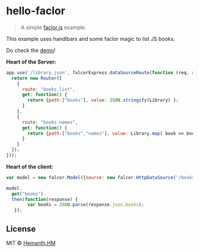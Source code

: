 # hello-faclor
> A simple [faclor.js](https://netflix.github.io/falcor/) example.

This example uses handlbars and some faclor magic to list JS books.

Do check the [demo](http://hello-falcor.herokuapp.com/)!

__Heart of the Server:__

```js
app.use('/library.json', falcorExpress.dataSourceRoute(function (req, res) {
  return new Router([
    {
      route: "books.list",
      get: function() {
        return {path:["books"], value: JSON.stringify(Library) };
      }
    },
    {
      route: "books.names",
      get: function() {
        return {path:["books","names"], value: Library.map( book => book.name )};
      }
    }
  ]);
}));
```

__Heart of the client:__

```js
var model = new falcor.Model({source: new falcor.HttpDataSource('/books.json') });

model.
  get("books").
  then(function(response) {
        var books = JSON.parse(response.json.books);
   });
```

## License

MIT © [Hemanth.HM](http://h3manth.com)
